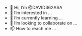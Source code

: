 - 👋 Hi, I’m @DAVID362ASA
- 👀 I’m interested in ...
- 🌱 I’m currently learning ...
- 💞️ I’m looking to collaborate on ...
- 📫 How to reach me ...

<!---
DAVID362ASA/DAVID362ASA is a ✨ special ✨ repository because its `README.md` (this file) appears on your GitHub profile.
You can click the Preview link to take a look at your changes.
--->

